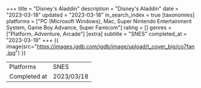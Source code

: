 +++
title = "Disney's Aladdin"
description = "Disney's Aladdin"
date = "2023-03-18"
updated = "2023-03-18"
in_search_index = true
[taxonomies]
platforms = ["PC (Microsoft Windows), Mac, Super Nintendo Entertainment System, Game Boy Advance, Super Famicom"]
rating = []
genres = ["Platform, Adventure, Arcade"]
[extra]
subtitle = "SNES"
completed_at = "2023-03-18"
+++
{{ image(src="https://images.igdb.com/igdb/image/upload/t_cover_big/co7fan.jpg") }}

|              |            |
| ------------ | ---------- |
| Platforms    | SNES |
| Completed at | 2023/03/18 |

